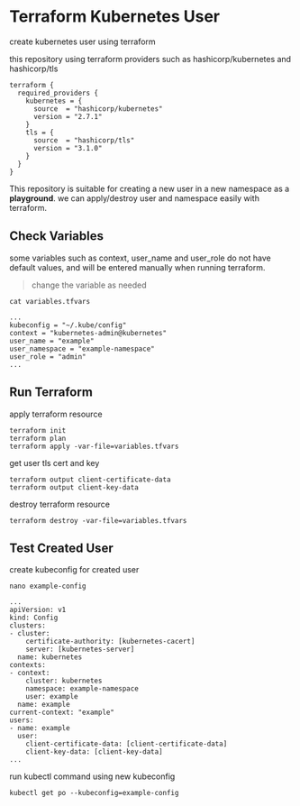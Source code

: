 # Terraform Kubernetes User

create kubernetes user using terraform

this repository using terraform providers such as hashicorp/kubernetes and hashicorp/tls

```
terraform {
  required_providers {
    kubernetes = {
      source  = "hashicorp/kubernetes"
      version = "2.7.1"
    }
    tls = {
      source  = "hashicorp/tls"
      version = "3.1.0"
    }
  }
}

```

This repository is suitable for creating a new user in a new namespace as a **playground**.
we can apply/destroy user and namespace easily with terraform.

## Check Variables

some variables such as context, user_name and user_role do not have default values, and will be entered manually when running terraform.

> change the variable as needed

```
cat variables.tfvars

...
kubeconfig = "~/.kube/config"
context = "kubernetes-admin@kubernetes"
user_name = "example"
user_namespace = "example-namespace"
user_role = "admin"
...

```

## Run Terraform

apply terraform resource

```
terraform init
terraform plan
terraform apply -var-file=variables.tfvars
```

get user tls cert and key

```
terraform output client-certificate-data
terraform output client-key-data
```

destroy terraform resource

```
terraform destroy -var-file=variables.tfvars
```

## Test Created User

create kubeconfig for created user

```
nano example-config

...
apiVersion: v1
kind: Config
clusters:
- cluster:
    certificate-authority: [kubernetes-cacert]
    server: [kubernetes-server]
  name: kubernetes
contexts:
- context:
    cluster: kubernetes
    namespace: example-namespace
    user: example
  name: example
current-context: "example"
users:
- name: example
  user:
    client-certificate-data: [client-certificate-data]
    client-key-data: [client-key-data]
...
```

run kubectl command using new kubeconfig

```
kubectl get po --kubeconfig=example-config
```

